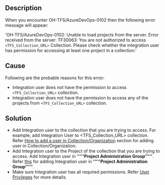 ## Description

When you encounter OH-TFS/AzureDevOps-0102 then the following error message will appear:

'OH-TFS/AzureDevOps-0102: Unable to load projects from the server. Error received from the server: TF30063: You are not authorized to access `<TFS_Collection_URL>` Collection. Please check whether the integration user has permission for accessing at least one project in a collection.'

## Cause

Following are the probable reasons for this error: 
* Integration user does not have the permission to access `<TFS_Collection_URL>` collection. 
* Integration user does not have the permission to access any of the projects from `<TFS_Collection_URL>` collection. 

## Solution

* Add Integration user to the collection that you are trying to access. For example, add Integration User to <TFS_Collection_URL> collection. Refer [How to add a user in Collection/Organization](../../../../connectors/team-foundation-server.md#how-to-add-a-user-in-collection-organization) section for adding user in Collection/Organization.
* Add Integration user to the Project of the collection that you are trying to access. Add Integration user in **'''''Project Administration Group'''''**. Refer [this](../../../../connectors/team-foundation-server.md#add-user-in-project-administration-group) for adding Integration user in **'''''Project Administration Group'''''**.
* Make sure Integration user has all required permissions. Refer [User Privileges](../../../../connectors/team-foundation-server.md#user-privileges) for more details.
